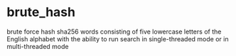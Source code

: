 # brute_hash
brute force hash sha256 words consisting of five lowercase letters of the English alphabet with the ability to run search in single-threaded mode or in multi-threaded mode
